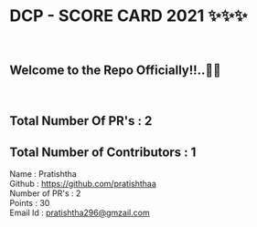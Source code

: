 <h1> DCP - SCORE CARD 2021 ✨✨✨ </h1> <br>
<h2> Welcome to the Repo Officially!!..🙌👏 </h2> <br>

## Total Number Of PR's : 2
## Total Number of Contributors : 1

  
Name : Pratishtha <br>
Github : https://github.com/pratishthaa <br>
Number of PR's : 2 <br>
Points : 30 <br>
Email Id : pratishtha296@gmzail.com
